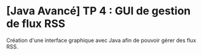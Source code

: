 [Java Avancé] TP 4 : GUI de gestion de flux RSS
===============================================

Création d'une interface graphique avec Java afin de pouvoir gérer des flux RSS.